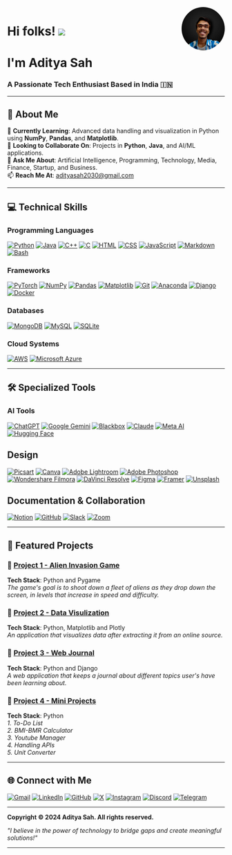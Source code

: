 <div style="position: relative;">
  <img src="dp1.jpg" alt="Circular Image" style="border-radius: 50%; width: 100px; height: 100px; position: absolute; top: 0; right: 0;">
</div>

# Hi folks! <img src="https://media.giphy.com/media/hvRJCLFzcasrR4ia7z/giphy.gif" width="30px"/>
# I'm **Aditya Sah**  
### A Passionate Tech Enthusiast Based in India 🇮🇳


---

## 🚀 About Me
🌱  **Currently Learning**: Advanced data handling and visualization in Python using **NumPy**, **Pandas**, and **Matplotlib**.  
👯  **Looking to Collaborate On**: Projects in **Python**, **Java**, and AI/ML applications.  
💬  **Ask Me About**: Artificial Intelligence, Programming, Technology, Media, Finance, Startup, and Business.  
📫  **Reach Me At**: [adityasah2030@gmail.com](mailto:adityasah2030@gmail.com)  

---

## 💻 Technical Skills
### Programming Languages  
[![Python](https://img.shields.io/badge/Python-3776AB?logo=python&logoColor=fff)](#) [![Java](https://img.shields.io/badge/Java-%23ED8B00.svg?logo=openjdk&logoColor=white)](#)  [![C++](https://img.shields.io/badge/C++-%2300599C.svg?logo=c%2B%2B&logoColor=white)](#)  [![C](https://img.shields.io/badge/C-00599C?logo=c&logoColor=white)](#)  [![HTML](https://img.shields.io/badge/HTML-%23E34F26.svg?logo=html5&logoColor=white)](#)  [![CSS](https://img.shields.io/badge/CSS-1572B6?logo=css3&logoColor=fff)](#)  [![JavaScript](https://img.shields.io/badge/JavaScript-F7DF1E?logo=javascript&logoColor=000)](#)  [![Markdown](https://img.shields.io/badge/Markdown-%23000000.svg?logo=markdown&logoColor=white)](#)  [![Bash](https://img.shields.io/badge/Bash-4EAA25?logo=gnubash&logoColor=fff)](#)

### Frameworks  
[![PyTorch](https://img.shields.io/badge/PyTorch-EE4C2C?logo=pytorch&logoColor=white)](#)  [![NumPy](https://img.shields.io/badge/NumPy-013243?logo=numpy&logoColor=fff)](#)  [![Pandas](https://img.shields.io/badge/Pandas-150458?logo=pandas&logoColor=fff)](#)  [![Matplotlib](https://img.shields.io/badge/Matplotlib-11557C?logo=matplotlib&logoColor=fff)](#)  [![Git](https://img.shields.io/badge/Git-F05032?logo=git&logoColor=fff)](#)  [![Anaconda](https://img.shields.io/badge/Anaconda-44A833?logo=anaconda&logoColor=fff)](#)  [![Django](https://img.shields.io/badge/Django-%23092E20.svg?logo=django&logoColor=white)](#)  [![Docker](https://img.shields.io/badge/Docker-2496ED?logo=docker&logoColor=fff)](#)  

### Databases
[![MongoDB](https://img.shields.io/badge/MongoDB-%234ea94b.svg?logo=mongodb&logoColor=white)](#)  [![MySQL](https://img.shields.io/badge/MySQL-4479A1?logo=mysql&logoColor=fff)](#)  [![SQLite](https://img.shields.io/badge/SQLite-%2307405e.svg?logo=sqlite&logoColor=white)](#)  

### Cloud Systems
[![AWS](https://img.shields.io/badge/AWS-%23FF9900.svg?logo=amazon-web-services&logoColor=white)](#)  [![Microsoft Azure](https://custom-icon-badges.demolab.com/badge/Microsoft%20Azure-0089D6?logo=msazure&logoColor=white)](#)  

---

## 🛠️ Specialized Tools
### AI Tools  
[![ChatGPT](https://img.shields.io/badge/ChatGPT-74aa9c?logo=openai&logoColor=white)](#)  [![Google Gemini](https://img.shields.io/badge/Google%20Gemini-886FBF?logo=googlegemini&logoColor=fff)](#)   [![Blackbox](https://img.shields.io/badge/Blackbox-000000?logoColor=fff)](#)  [![Claude](https://img.shields.io/badge/Claude-FFCC00?logo=anthropic&logoColor=black)](#)  [![Meta AI](https://img.shields.io/badge/Meta_AI-4267B2?logo=meta&logoColor=fff)](#)  [![Hugging Face](https://img.shields.io/badge/Hugging%20Face-FFD21E?logo=huggingface&logoColor=000)](#)

## Design
[![Picsart](https://img.shields.io/badge/Picsart-FF0066?logo=picsart&logoColor=fff)](#)  [![Canva](https://img.shields.io/badge/Canva-%2300C4CC.svg?&logo=Canva&logoColor=white)](#)  [![Adobe Lightroom](https://img.shields.io/badge/Adobe%20Lightroom-31A8FF?logo=Adobe%20Lightroom&logoColor=white)](#)  [![Adobe Photoshop](https://img.shields.io/badge/Adobe%20Photoshop-31A8FF?logo=Adobe%20Photoshop&logoColor=black)](#)  [![Wondershare Filmora](https://img.shields.io/badge/Wondershare_Filmora-0C3E8E?logo=filmora&logoColor=fff)](#)  [![DaVinci Resolve](https://img.shields.io/badge/DaVinci_Resolve-F2F4F9?logo=blackmagicdesign&logoColor=black)](#)  [![Figma](https://img.shields.io/badge/Figma-F24E1E?logo=figma&logoColor=white)](#)  [![Framer](https://img.shields.io/badge/Framer-05F?logo=framer&logoColor=fff)](#)  [![Unsplash](https://img.shields.io/badge/Unsplash-000000?logo=Unsplash&logoColor=white)](#)

## Documentation & Collaboration
[![Notion](https://img.shields.io/badge/Notion-000?logo=notion&logoColor=fff)](#)  [![GitHub](https://img.shields.io/badge/GitHub%20-121013?logo=github&logoColor=white)](#)  [![Slack](https://img.shields.io/badge/Slack-4A154B?logo=slack&logoColor=fff)](#)  [![Zoom](https://img.shields.io/badge/Zoom-2D8CFF?logo=zoom&logoColor=white)](#)

---

## 🌟 Featured Projects
### 🔗 [Project 1 - Alien Invasion Game](https://github.com/AdityaSah2030/Alien-Invasion.git)  
**Tech Stack**: Python and Pygame  
*The game's goal is to shoot down a fleet of aliens as they drop down the screen, in levels that increase in speed and difficulty.*

### 🔗 [Project 2 - Data Visulization](https://github.com/AdityaSah2030/Data-Visualization.git)  
**Tech Stack**: Python, Matplotlib and Plotly  
*An application that visualizes data after extracting it from an online source.*

### 🔗 [Project 3 - Web Journal](https://github.com/AdityaSah2030/Web-Journal.git)  
**Tech Stack**: Python and Django  
*A web application that keeps a journal about different topics user's have been learning about.*

### 🔗 [Project 4 - Mini Projects](https://github.com/AdityaSah2030/Mini-Projects.git)
**Tech Stack**: Python   
*1. To-Do List*  
*2. BMI-BMR Calculator*  
*3. Youtube Manager*  
*4. Handling APIs*  
*5. Unit Converter*  

---

## 🌐 Connect with Me
[![Gmail](https://img.shields.io/badge/Gmail-D14836?logo=gmail&logoColor=white)](mailto:adityasah2030@gmail.com)  [![LinkedIn](https://img.shields.io/badge/Linkedin-%230077B5.svg?logo=linkedin&logoColor=white)](https://www.linkedin.com/in/adityasah2030)  [![GitHub](https://img.shields.io/badge/GitHub-%23121011.svg?logo=github&logoColor=white)](https://www.github.com/AdityaSah2030)  [![X](https://img.shields.io/badge/X-%23000000.svg?logo=X&logoColor=white)](https://twitter.com/adityasah2030)  [![Instagram](https://img.shields.io/badge/Instagram-%23E4405F.svg?logo=Instagram&logoColor=white)](http://www.instagram.com/adityasah2030)  [![Discord](https://img.shields.io/badge/Discord-%235865F2.svg?&logo=discord&logoColor=white)](https://discord.com/users/adityasah2030)  [![Telegram](https://img.shields.io/badge/Telegram-2CA5E0?logo=telegram&logoColor=white)](https://t.me/adityasah2030
)  

---

**Copyright © 2024 Aditya Sah. All rights reserved.**  

*"I believe in the power of technology to bridge gaps and create meaningful solutions!"*

---
